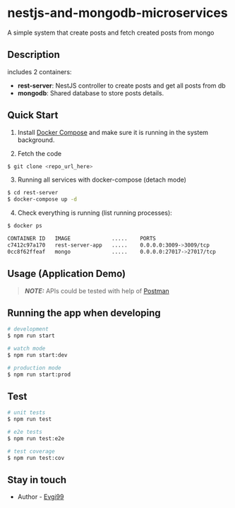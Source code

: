 # nestjs-and-mongodb-microservices
A simple system that create posts and fetch created posts from mongo

## Description

includes 2 containers:
- **rest-server**: NestJS controller to create posts and get all posts from db
- **mongodb**: Shared database to store posts details.

## Quick Start

1. Install [Docker Compose](https://docs.docker.com/compose/install/) and make sure it is running in the system background.

2. Fetch the code
 
```bash
$ git clone <repo_url_here>
```

3. Running all services with docker-compose (detach mode)

```bash
$ cd rest-server
$ docker-compose up -d 
```

4. Check everything is running (list running processes):
```bash
$ docker ps 

CONTAINER ID   IMAGE             .....    PORTS                              NAMES
c7412c97a170   rest-server-app   .....    0.0.0.0:3009->3009/tcp             rest-server
0cc8f62ffeaf   mongo             .....    0.0.0.0:27017->27017/tcp           mongodb
```

## Usage (Application Demo) 
> **_NOTE:_** APIs could be tested with help of [Postman](https://www.postman.com/)


## Running the app when developing

```bash
# development
$ npm run start

# watch mode
$ npm run start:dev

# production mode
$ npm run start:prod
```

## Test

```bash
# unit tests
$ npm run test

# e2e tests
$ npm run test:e2e

# test coverage
$ npm run test:cov
```

## Stay in touch

- Author - [Evgi99](https://github.com/evgi99)

